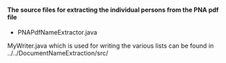 #### The source files for extracting the individual persons from the PNA pdf file
* PNAPdfNameExtractor.java

MyWriter.java which is used for writing the various lists can be found in ../../DocumentNameExtraction/src/
